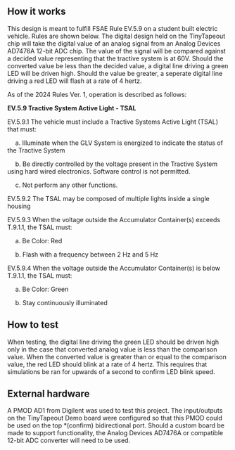 <!---

This file is used to generate your project datasheet. Please fill in the information below and delete any unused
sections.

You can also include images in this folder and reference them in the markdown. Each image must be less than
512 kb in size, and the combined size of all images must be less than 1 MB.
-->

## How it works

This design is meant to fulfill FSAE Rule EV.5.9 on a student built electric vehicle. Rules are shown below. The digital design held on the TinyTapeout chip will take the digital value of an analog signal from an Analog Devices AD7476A 12-bit ADC chip. The value of the signal will be compared against a decided value representing that the tractive system is at 60V. Should the converted value be less than the decided value, a digital line driving a green LED will be driven high. Should the value be greater, a seperate digital line driving a red LED will flash at a rate of 4 hertz.

As of the 2024 Rules Ver. 1, operation is described as follows:

**EV.5.9 Tractive System Active Light - TSAL**

EV.5.9.1 The vehicle must include a Tractive Systems Active Light (TSAL) that must:

&emsp;  a. Illuminate when the GLV System is energized to indicate the status of the Tractive
  System
  
&emsp;  b. Be directly controlled by the voltage present in the Tractive System using hard wired
  electronics. Software control is not permitted.
  
&emsp;  c. Not perform any other functions.
  
EV.5.9.2 The TSAL may be composed of multiple lights inside a single housing

EV.5.9.3 When the voltage outside the Accumulator Container(s) exceeds T.9.1.1, the TSAL must:

&emsp;  a. Be Color: Red
  
&emsp;  b. Flash with a frequency between 2 Hz and 5 Hz
  
EV.5.9.4 When the voltage outside the Accumulator Container(s) is below T.9.1.1, the TSAL must:

&emsp;  a. Be Color: Green
  
&emsp;  b. Stay continuously illuminated

## How to test

When testing, the digital line driving the green LED should be driven high only in the case that converted analog value is less than the comparison value. When the converted value is greater than or equal to the comparison value, the red LED should blink at a rate of 4 hertz. This requires that simulations be ran for upwards of a second to confirm LED blink speed.

## External hardware

A PMOD AD1 from Digilent was used to test this project. The input/outputs on the TinyTapeout Demo board were configured so that this PMOD could be used on the top *(confirm) bidirectional port. Should a custom board be made to support functionality, the Analog Devices AD7476A or compatible 12-bit ADC converter will need to be used.

